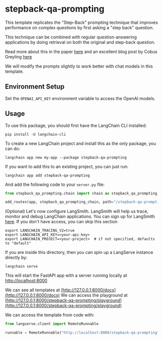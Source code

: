# stepback-qa-prompting

This template replicates the "Step-Back" prompting technique that improves performance on complex questions by first asking a "step back" question. 

This technique can be combined with regular question-answering applications by doing retrieval on both the original and step-back question.

Read more about this in the paper [here](https://arxiv.org/abs/2310.06117) and an excellent blog post by Cobus Greyling [here](https://cobusgreyling.medium.com/a-new-prompt-engineering-technique-has-been-introduced-called-step-back-prompting-b00e8954cacb)

We will modify the prompts slightly to work better with chat models in this template.

## Environment Setup

Set the `OPENAI_API_KEY` environment variable to access the OpenAI models.

## Usage

To use this package, you should first have the LangChain CLI installed:

```shell
pip install -U langchain-cli
```

To create a new LangChain project and install this as the only package, you can do:

```shell
langchain app new my-app --package stepback-qa-prompting
```

If you want to add this to an existing project, you can just run:

```shell
langchain app add stepback-qa-prompting
```

And add the following code to your `server.py` file:
```python
from stepback_qa_prompting.chain import chain as stepback_qa_prompting_chain

add_routes(app, stepback_qa_prompting_chain, path="/stepback-qa-prompting")
```

(Optional) Let's now configure LangSmith. 
LangSmith will help us trace, monitor and debug LangChain applications. 
You can sign up for LangSmith [here](https://smith.langchain.com/). 
If you don't have access, you can skip this section

```shell
export LANGCHAIN_TRACING_V2=true
export LANGCHAIN_API_KEY=<your-api-key>
export LANGCHAIN_PROJECT=<your-project>  # if not specified, defaults to "default"
```

If you are inside this directory, then you can spin up a LangServe instance directly by:

```shell
langchain serve
```

This will start the FastAPI app with a server running locally at 
[http://localhost:8000](http://localhost:8000)

We can see all templates at [http://127.0.0.1:8000/docs](http://127.0.0.1:8000/docs)
We can access the playground at [http://127.0.0.1:8000/stepback-qa-prompting/playground](http://127.0.0.1:8000/stepback-qa-prompting/playground)  

We can access the template from code with:

```python
from langserve.client import RemoteRunnable

runnable = RemoteRunnable("http://localhost:8000/stepback-qa-prompting")
```